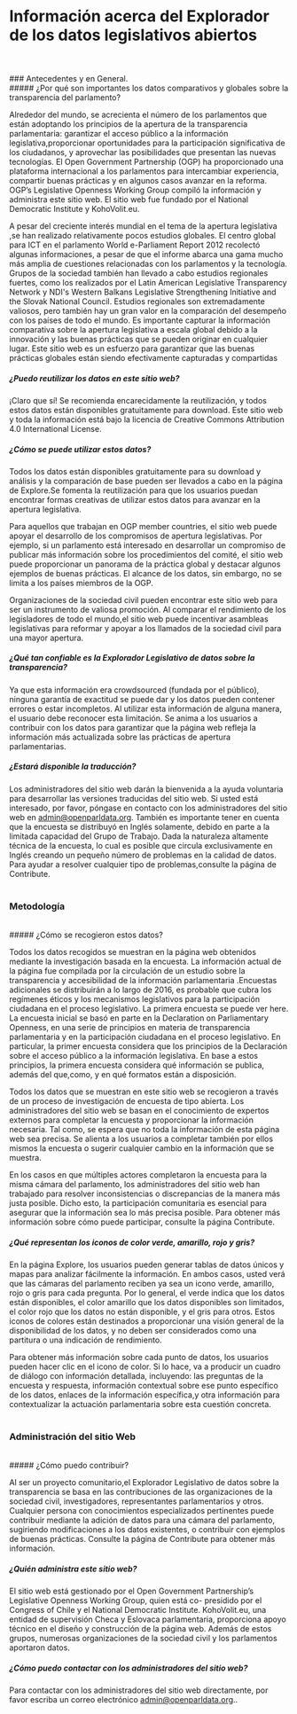 # Información acerca del Explorador de los datos legislativos abiertos
<br>
<br>
### Antecedentes y en General.
<br>
##### ¿Por qué son importantes los datos comparativos y globales  sobre la transparencia del parlamento?

Alrededor del mundo, se acrecienta el número de los parlamentos que están adoptando los principios de la apertura de la transparencia parlamentaria: garantizar el acceso público a la información legislativa,proporcionar oportunidades para la participación significativa de los ciudadanos, y aprovechar las posibilidades que presentan las nuevas tecnologías. El Open Government Partnership (OGP) ha proporcionado una plataforma internacional a los parlamentos para intercambiar experiencia, compartir buenas prácticas y en algunos casos avanzar en la reforma. 
OGP’s Legislative Openness Working Group compiló la información y administra este sitio web. El sitio web fue fundado por el  National Democratic Institute y KohoVolit.eu.

A pesar del creciente interés mundial en el tema de la apertura legislativa ,se han realizado relativamente pocos estudios globales. El centro global para ICT en el parlamento World e-Parliament Report 2012 recolectó algunas informaciones, a pesar de que el informe abarca una gama mucho más amplia de cuestiones relacionadas con los parlamentos y la tecnología. Grupos de la sociedad también han llevado a cabo estudios regionales fuertes, como los realizados por el Latin American Legislative Transparency Network y NDI's Western Balkans Legislative Strengthening Initiative and the Slovak National Council. Estudios regionales son extremadamente valiosos, pero también hay un gran valor en la comparación del desempeño con los países de todo el mundo. Es importante capturar la información comparativa sobre la apertura legislativa a escala global debido a la innovación y las buenas prácticas que se pueden originar en cualquier lugar. Este sitio web es un esfuerzo para garantizar que las buenas prácticas globales están siendo efectivamente capturadas y compartidas
<br>
##### ¿Puedo reutilizar los datos en este sitio web?

¡Claro que sí! Se recomienda encarecidamente la reutilización, y todos estos datos están disponibles gratuitamente para download. 
Este sitio web y toda la información está bajo la licencia de  Creative Commons Attribution 4.0 International License.
<br>
##### ¿Cómo se puede utilizar estos datos?

Todos los datos están disponibles gratuitamente para su download  y  análisis y la comparación de base pueden ser llevados a cabo en la página de Explore.Se fomenta la reutilización para que los usuarios puedan encontrar formas creativas de utilizar estos datos para avanzar en la apertura legislativa.

Para aquellos que trabajan en OGP member countries, el sitio web puede apoyar el desarrollo de los compromisos de apertura legislativas. Por ejemplo, si un parlamento está interesado en desarrollar un compromiso de publicar más información sobre los procedimientos del comité, el sitio web puede proporcionar un panorama  de la práctica global y destacar algunos ejemplos de buenas prácticas. El alcance de los datos, sin embargo, no se limita a los países miembros de la OGP.

Organizaciones de la sociedad civil pueden encontrar este sitio web para ser un instrumento de valiosa promoción. Al comparar el rendimiento de los legisladores de todo el mundo,el sitio web puede incentivar asambleas legislativas para reformar y apoyar a los llamados de la sociedad civil para una mayor apertura.
<br>
##### ¿Qué tan confiable es la Explorador Legislativo de datos sobre la transparencia? 

Ya que esta información era crowdsourced (fundada por el público), ninguna garantía de exactitud se puede dar y los datos pueden contener errores o estar incompletos. 
Al utilizar esta información de alguna manera, el usuario debe reconocer esta limitación. Se anima a los usuarios a contribuir con los datos para garantizar que la página web refleja la información más actualizada sobre las prácticas de apertura parlamentarias.
<br>
##### ¿Estará disponible la traducción?

Los administradores del sitio web darán la bienvenida a la ayuda voluntaria para desarrollar las versiones traducidas del sitio web. Si usted está interesado, por favor, póngase en contacto con los administradores del sitio web en admin@openparldata.org.
También es importante tener en cuenta que la encuesta se distribuyó en Inglés solamente, debido en parte a la limitada capacidad del Grupo de Trabajo. Dada la naturaleza altamente técnica de la encuesta, lo cual es posible que circula exclusivamente en Inglés creando un pequeño número de problemas en la calidad de datos. Para ayudar a resolver cualquier tipo de problemas,consulte la página de Contribute.
<br>
<br>
### Metodología 
<br>
##### ¿Cómo se recogieron estos datos?

Todos los datos recogidos se muestran en la página web obtenidos mediante la investigación basada en la encuesta. La información actual de la página fue compilada por la circulación de un estudio sobre la transparencia y accesibilidad de la información parlamentaria .Encuestas adicionales se distribuirán a lo largo de 2016, es probable que cubra los regímenes éticos y los mecanismos legislativos para la participación ciudadana en el proceso legislativo. La primera encuesta se puede ver here.
La encuesta inicial se basó en parte en la Declaration on Parliamentary Openness, en una serie de principios en materia de transparencia parlamentaria y en la participación ciudadana en el proceso legislativo. En particular, la primer encuesta considera que los principios de la Declaración sobre el acceso público a la información legislativa. En base a estos principios, la primera encuesta considera qué información se publica, además del que,como, y en qué formatos están a disposición.

Todos los datos que se muestran en este sitio web se recogieron a través de un proceso de investigación de encuesta de tipo abierta. Los administradores del sitio web se basan en el conocimiento de expertos externos para completar la encuesta y proporcionar la información necesaria. Tal como, se espera que no toda la información de esta página web sea precisa. Se alienta a los usuarios a completar también por ellos mismos la encuesta o sugerir cualquier cambio en la información que se muestra.


En los casos en que múltiples actores completaron la encuesta para la misma cámara del parlamento, los administradores del sitio web han trabajado para resolver inconsistencias o discrepancias de la manera más justa posible. Dicho esto, la participación comunitaria es esencial para asegurar que la información sea lo más precisa posible.  Para obtener más información sobre cómo puede participar, consulte la página Contribute. 
<br>
##### ¿Qué representan los iconos de color verde, amarillo, rojo y gris?

En la página Explore, los usuarios pueden generar tablas de datos únicos y mapas para analizar fácilmente la información. En ambos casos, usted verá que las cámaras del parlamento reciben ya sea un icono verde, amarillo, rojo o gris para cada pregunta. Por lo general, el verde indica que los datos están disponibles, el color amarillo que los datos disponibles son limitados, el color rojo que los datos no están disponible, y el gris para otros. Estos iconos de colores están destinados a  proporcionar una visión general de la disponibilidad de los datos, y no deben ser considerados como una partitura o una indicación de rendimiento.

Para obtener más información sobre cada punto de datos, los usuarios pueden hacer clic en el icono de color. Si lo hace, va a producir un cuadro de diálogo con información detallada, incluyendo: las preguntas de la encuesta y respuesta, información contextual sobre ese punto específico de los datos, enlaces de la información específica,y otra información para contextualizar la actuación parlamentaria sobre esta cuestión concreta.
<br>
<br>
### Administración del sitio Web
<br>
##### ¿Cómo puedo contribuir?

Al ser un proyecto comunitario,el Explorador Legislativo de datos sobre la transparencia se basa en las contribuciones de las organizaciones de la sociedad civil, investigadores, representantes parlamentarios y otros. Cualquier persona con conocimientos especializados pertinentes puede contribuir mediante la adición de datos para una cámara del parlamento, sugiriendo modificaciones a los datos existentes, o contribuir con ejemplos de buenas prácticas. Consulte la página de Contribute para obtener más información.
<br>
##### ¿Quién administra este sitio web?

El sitio web está gestionado por el  Open Government Partnership’s Legislative Openness Working Group, quien está co- presidido por el  Congress of Chile  y el National Democratic Institute.  KohoVolit.eu, una entidad de supervisión Checa y Eslovaca parlamentaria, proporciona apoyo técnico en el diseño y construcción de la página web. Además de estos grupos, numerosas organizaciones de la sociedad civil y los parlamentos aportaron datos.
<br>
##### ¿Cómo puedo contactar con los administradores del sitio web?

Para contactar con los administradores del sitio web directamente, por favor escriba un correo electrónico  admin@openparldata.org..


